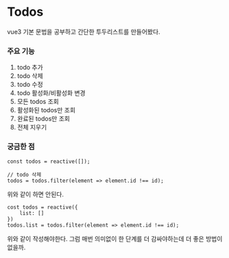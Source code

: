 # Todos

vue3 기본 문법을 공부하고 간단한 투두리스트를 만들어봤다.

### 주요 기능

1. todo 추가
2. todo 삭제
3. todo 수정
4. todo 활성화/비활성화 변경
5. 모든 todos 조회
6. 활성화된 todos만 조회
7. 완료된 todos만 조회
8. 전체 지우기

### 궁금한 점

```
const todos = reactive([]);

// todo 삭제
todos = todos.filter(element => element.id !== id);
```

위와 같이 하면 안된다.

```
cost todos = reactive({
    list: []
})
todos.list = todos.filter(element => element.id !== id);
```

위와 같이 작성해야한다.
그럼 매번 의미없이 한 단계를 더 감싸야하는데 더 좋은 방법이 없을까.
